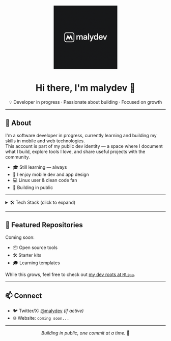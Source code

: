 <p align="center">
  <img src="./malydev.png" alt="malydev logo" width="200" />
</p>
<h1 align="center">Hi there, I'm <strong>malydev</strong> 👋</h1>
<p align="center">
  💡 Developer in progress · Passionate about building · Focused on growth
</p>

---

## 🚀 About

I'm a software developer in progress, currently learning and building my skills in mobile and web technologies.  
This account is part of my public dev identity — a space where I document what I build, explore tools I love, and share useful projects with the community.

- 🎓 Still learning — always
- 📱 I enjoy mobile dev and app design
- 💻 Linux user & clean code fan
- 🧪 Building in public

---

<details>
<summary>🛠️ Tech Stack (click to expand)</summary>

### 🧠 Languages
![TypeScript](https://img.shields.io/badge/TypeScript-3178C6?style=for-the-badge&logo=typescript&logoColor=white)
![JavaScript](https://img.shields.io/badge/JavaScript-F7DF1E?style=for-the-badge&logo=javascript&logoColor=black)
![Dart](https://img.shields.io/badge/Dart-0175C2?style=for-the-badge&logo=dart&logoColor=white)

### ⚙️ Frameworks & Tools
![Flutter](https://img.shields.io/badge/Flutter-02569B?style=for-the-badge&logo=flutter&logoColor=white)
![React](https://img.shields.io/badge/React-20232a?style=for-the-badge&logo=react&logoColor=61DAFB)
![NestJS](https://img.shields.io/badge/NestJS-E0234E?style=for-the-badge&logo=nestjs&logoColor=white)
![Prisma](https://img.shields.io/badge/Prisma-2D3748?style=for-the-badge&logo=prisma)

### 📦 Package / Build
![pnpm](https://img.shields.io/badge/pnpm-4a4a4a?style=for-the-badge&logo=pnpm&logoColor=f69220)
![Bun](https://img.shields.io/badge/Bun-black?style=for-the-badge&logo=bun)
![Vite](https://img.shields.io/badge/Vite-646CFF?style=for-the-badge&logo=vite&logoColor=white)

### 🗄️ Databases & Communication
![MySQL](https://img.shields.io/badge/MySQL-4479A1?style=for-the-badge&logo=mysql&logoColor=white)
![PostgreSQL](https://img.shields.io/badge/PostgreSQL-316192?style=for-the-badge&logo=postgresql&logoColor=white)
![Redis](https://img.shields.io/badge/Redis-DC382D?style=for-the-badge&logo=redis&logoColor=white)
![Socket.io](https://img.shields.io/badge/Socket.io-black?style=for-the-badge&logo=socket.io)

</details>

---

## 📂 Featured Repositories

Coming soon:
- 📦 Open source tools
- 🛠️ Starter kits
- 🎓 Learning templates

While this grows, feel free to check out [my dev roots at `Mlipa`](https://github.com/Mlipa).

---

## 📫 Connect

- 🐦 Twitter/X: [@malydev](https://twitter.com/malydev) *(if active)*
- 🌐 Website: `coming soon...`

---

<p align="center">
  <em>Building in public, one commit at a time.</em> 🚀
</p>
